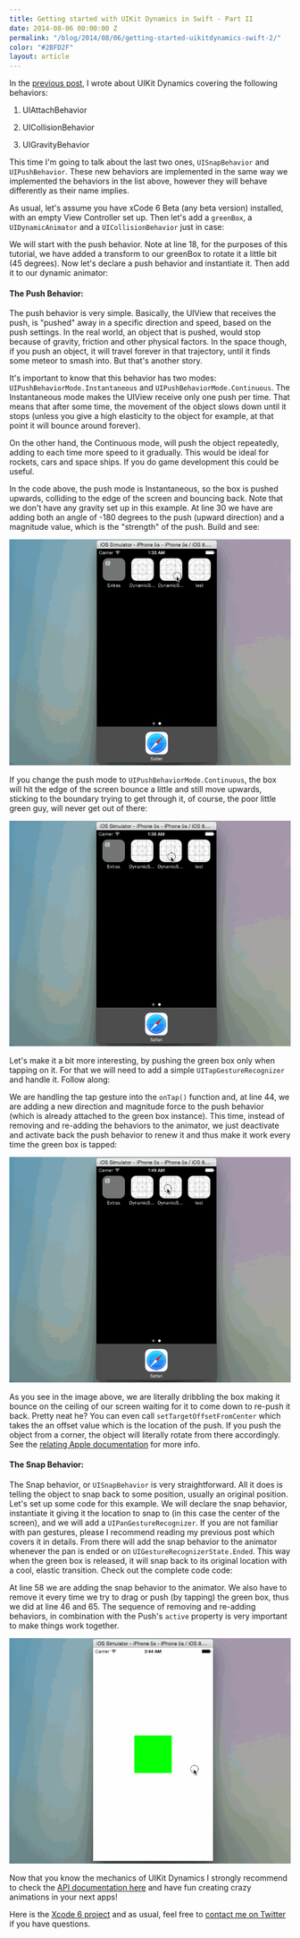 ```yaml
---
title: Getting started with UIKit Dynamics in Swift - Part II
date: 2014-08-06 00:00:00 Z
permalink: "/blog/2014/08/06/getting-started-uikitdynamics-swift-2/"
color: "#2BFD2F"
layout: article
---
```


In the [previous post](//omarfouad.com/blog/2014/08/02/getting-started-uikitdynamics-swift/), I wrote about UIKit Dynamics covering the following behaviors:

1. UIAttachBehavior

2. UICollisionBehavior

3. UIGravityBehavior

This time I'm going to talk about the last two ones, `UISnapBehavior` and `UIPushBehavior`.
These new behaviors are implemented in the same way we implemented the behaviors in the list above, however they will behave differently as their name implies.

As usual, let's assume you have xCode 6 Beta (any beta version) installed, with an empty View Controller set up. Then let's add a `greenBox`, a `UIDynamicAnimator` and a `UICollisionBehavior` just in case:

<script src="//gist.github.com/omarfouad/a4be0d3b5d10d47c9663.js"></script>

We will start with the push behavior. Note at line 18, for the purposes of this tutorial, we have added a transform to our greenBox to rotate it a little bit (45 degrees). Now let's declare a push behavior and instantiate it. Then add it to our dynamic animator:

<script src="//gist.github.com/omarfouad/08e69d0cdc6f5b9acc15.js"></script>

#### The Push Behavior:

The push behavior is very simple. Basically, the UIView that receives the push, is "pushed" away in a specific direction and speed, based on the push settings. In the real world, an object that is pushed, would stop because of gravity, friction and other physical factors. In the space though, if you push an object, it will travel forever in that trajectory, until it finds some meteor to smash into. But that's another story.

It's important to know that this behavior has two modes: `UIPushBehaviorMode.Instantaneous` and `UIPushBehaviorMode.Continuous`. The Instantaneous mode makes the UIView receive only one push per time. That means that after some time, the movement of the object slows down until it stops (unless you give a high elasticity to the object for example, at that point it will bounce around forever).

On the other hand, the Continuous mode, will push the object repeatedly, adding to each time more speed to it gradually. This would be ideal for rockets, cars and space ships. If you do game development this could be useful.

In the code above, the push mode is Instantaneous, so the box is pushed upwards, colliding to the edge of the screen and bouncing back. Note that we don't have any gravity set up in this example. At line 30 we have are adding both an angle of -180 degrees to the push (upward direction) and a magnitude value, which is the "strength" of the push. Build and see:

![](/assets/images/posts/uikitdynamics2-1.gif)

If you change the push mode to `UIPushBehaviorMode.Continuous`, the box will hit the edge of the screen bounce a little and still move upwards, sticking to the boundary trying to get through it, of course, the poor little green guy, will never get out of there:

![](/assets/images/posts/uikitdynamics2-2.gif)

Let's make it a bit more interesting, by pushing the green box only when tapping on it. For that we will need to add a simple `UITapGestureRecognizer` and handle it. Follow along:

<script src="https://gist.github.com/omarfouad/f2d1e916bc204a89661d.js"></script>

We are handling the tap gesture into the `onTap()` function and, at line 44, we are adding a new direction and magnitude force to the push behavior (which is already attached to the green box instance). This time, instead of removing and re-adding the behaviors to the animator, we just deactivate and activate back the push behavior to renew it and thus make it work every time the green box is tapped:

![](/assets/images/posts/uikitdynamics2-3.gif)

As you see in the image above, we are literally dribbling the box making it bounce on the ceiling of our screen waiting for it to come down to re-push it back. Pretty neat he? You can even call `setTargetOffsetFromCenter` which takes the an offset value which is the location of the push. If you push the object from a corner, the object will literally rotate from there accordingly. See the [relating Apple documentation](https://developer.apple.com/library/ios/documentation/uikit/reference/UIPushBehavior_Class/Reference/Reference.html#//apple_ref/occ/instm/UIPushBehavior/targetOffsetFromCenterForItem:) for more info.

#### The Snap Behavior:

The Snap behavior, or `UISnapBehavior` is very straightforward. All it does is telling the object to snap back to some position, usually an original position. Let's set up some code for this example. We will declare the snap behavior, instantiate it giving it the location to snap to (in this case the center of the screen), and we will add a `UIPanGestureRecognizer`. If you are not familiar with pan gestures, please I recommend reading my previous post which covers it in details. From there will add the snap behavior to the animator whenever the pan is ended or on `UIGestureRecognizerState.Ended`. This way when the green box is released, it will snap back to its original location with a cool, elastic transition. Check out the complete code code:

<script src="https://gist.github.com/omarfouad/692f8ac36c352bf9e5af.js"></script>

At line 58 we are adding the snap behavior to the animator. We also have to remove it every time we try to drag or push (by tapping) the green box, thus we did at line 46 and 65. The sequence of removing and re-adding behaviors, in combination with the Push's `active` property is very important to make things work together.

![](/assets/images/posts/uikitdynamics2-4.gif)

Now that you know the mechanics of UIKit Dynamics I strongly recommend to check the [API documentation here](https://developer.apple.com/library/ios/documentation/uikit/reference/UIDynamicAnimator_Class/Reference/Reference.html#//apple_ref/doc/uid/TP40013153) and have fun creating crazy animations in your next apps!

Here is the [Xcode 6 project](https://dl.dropboxusercontent.com/u/3105794/DynamicSquareApp2.zip) and as usual, feel free to [contact me on Twitter](https://twitter.com/omarfouad) if you have questions.